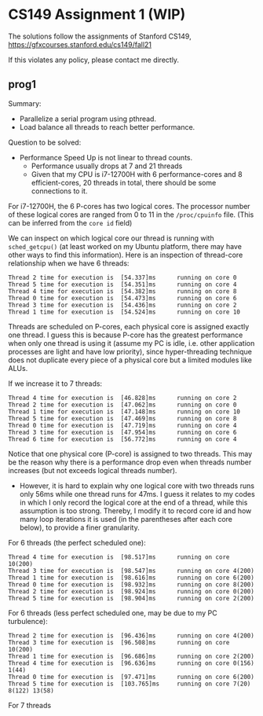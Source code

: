 # CS149 Assignment 1 (WIP)

The solutions follow the assignments of Stanford CS149, https://gfxcourses.stanford.edu/cs149/fall21

If this violates any policy, please contact me directly.

## prog1

Summary:
* Parallelize a serial program using pthread. 
* Load balance all threads to reach better performance.

Question to be solved:
* Performance Speed Up is not linear to thread counts.
  * Performance usually drops at 7 and 21 threads
  * Given that my CPU is i7-12700H with 6 performance-cores and 8 efficient-cores, 20 threads in total, there should be some connections to it.

For i7-12700H, the 6 P-cores has two logical cores. The processor number of these logical cores are ranged from 0 to 11 in the `/proc/cpuinfo` file. (This can be inferred from the `core id` field)

We can inspect on which logical core our thread is running with `sched_getcpu()` (at least worked on my Ubuntu platform, there may have other ways to find this information). Here is an inspection of thread-core relationship when we have 6 threads:
```shell
Thread 2 time for execution is  [54.337]ms      running on core 0
Thread 5 time for execution is  [54.351]ms      running on core 4
Thread 4 time for execution is  [54.382]ms      running on core 8
Thread 0 time for execution is  [54.473]ms      running on core 6
Thread 3 time for execution is  [54.436]ms      running on core 2
Thread 1 time for execution is  [54.524]ms      running on core 10
```
Threads are scheduled on P-cores, each physical core is assigned exactly one thread. I guess this is because P-core has the greatest performance when only one thread is using it (assume my PC is idle, i.e. other application processes are light and have low priority), since hyper-threading technique does not duplicate every piece of a physical core but a limited modules like ALUs. 

If we increase it to 7 threads:
```shell
Thread 4 time for execution is  [46.828]ms      running on core 2
Thread 2 time for execution is  [47.062]ms      running on core 0
Thread 1 time for execution is  [47.148]ms      running on core 10
Thread 5 time for execution is  [47.469]ms      running on core 8
Thread 0 time for execution is  [47.719]ms      running on core 4
Thread 3 time for execution is  [47.954]ms      running on core 6
Thread 6 time for execution is  [56.772]ms      running on core 4
```
Notice that one physical core (P-core) is assigned to two threads. This may be the reason why there is a performance drop even when threads number increases (but not exceeds logical threads number).

* However, it is hard to explain why one logical core with two threads runs only 56ms while one thread runs for 47ms. I guess it relates to my codes in which I only record the logical core at the end of a thread, while this assumption is too strong. Thereby, I modify it to record core id and how many loop iterations it is used (in the parentheses after each core below), to provide a finer granularity.

For 6 threads (the perfect scheduled one):
```shell
Thread 4 time for execution is  [98.517]ms      running on core 10(200) 
Thread 3 time for execution is  [98.547]ms      running on core 4(200) 
Thread 1 time for execution is  [98.616]ms      running on core 6(200) 
Thread 0 time for execution is  [98.932]ms      running on core 8(200) 
Thread 2 time for execution is  [98.924]ms      running on core 0(200) 
Thread 5 time for execution is  [98.904]ms      running on core 2(200) 
```

For 6 threads (less perfect scheduled one, may be due to my PC turbulence):
```shell
Thread 2 time for execution is  [96.436]ms      running on core 4(200) 
Thread 3 time for execution is  [96.508]ms      running on core 10(200) 
Thread 1 time for execution is  [96.686]ms      running on core 2(200) 
Thread 4 time for execution is  [96.636]ms      running on core 0(156) 1(44) 
Thread 0 time for execution is  [97.471]ms      running on core 6(200) 
Thread 5 time for execution is  [103.765]ms     running on core 7(20) 8(122) 13(58) 
```

For 7 threads